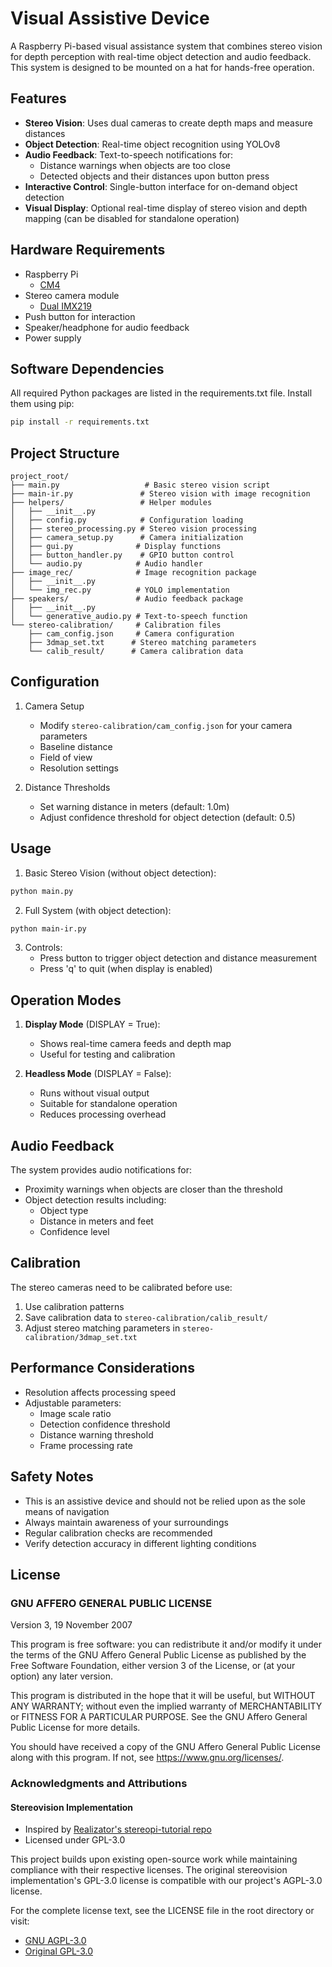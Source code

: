 # Visual Assistive Device

A Raspberry Pi-based visual assistance system that combines stereo vision for depth perception with real-time object detection and audio feedback. This system is designed to be mounted on a hat for hands-free operation.

## Features

- **Stereo Vision**: Uses dual cameras to create depth maps and measure distances
- **Object Detection**: Real-time object recognition using YOLOv8
- **Audio Feedback**: Text-to-speech notifications for:
  - Distance warnings when objects are too close
  - Detected objects and their distances upon button press
- **Interactive Control**: Single-button interface for on-demand object detection
- **Visual Display**: Optional real-time display of stereo vision and depth mapping (can be disabled for standalone operation)

## Hardware Requirements

- Raspberry Pi
  - [CM4](https://www.raspberrypi.com/products/compute-module-4/?variant=raspberry-pi-cm4001000)
- Stereo camera module
  - [Dual IMX219](https://www.waveshare.com/imx219-83-stereo-camera.htm)
- Push button for interaction
- Speaker/headphone for audio feedback
- Power supply

## Software Dependencies
All required Python packages are listed in the requirements.txt file. Install them using pip:

```bash
pip install -r requirements.txt
```
## Project Structure

```
project_root/
├── main.py                   # Basic stereo vision script
├── main-ir.py               # Stereo vision with image recognition
├── helpers/                 # Helper modules
│   ├── __init__.py
│   ├── config.py            # Configuration loading
│   ├── stereo_processing.py # Stereo vision processing
│   ├── camera_setup.py      # Camera initialization
│   ├── gui.py              # Display functions
│   ├── button_handler.py    # GPIO button control
│   └── audio.py            # Audio handler
├── image_rec/              # Image recognition package
│   ├── __init__.py
│   └── img_rec.py          # YOLO implementation
├── speakers/               # Audio feedback package
│   ├── __init__.py
│   └── generative_audio.py # Text-to-speech function
└── stereo-calibration/     # Calibration files
    ├── cam_config.json     # Camera configuration
    ├── 3dmap_set.txt      # Stereo matching parameters
    └── calib_result/      # Camera calibration data
```

## Configuration

1. Camera Setup
   - Modify `stereo-calibration/cam_config.json` for your camera parameters
   - Baseline distance
   - Field of view
   - Resolution settings

2. Distance Thresholds
   - Set warning distance in meters (default: 1.0m)
   - Adjust confidence threshold for object detection (default: 0.5)

## Usage

1. Basic Stereo Vision (without object detection):
```bash
python main.py
```

2. Full System (with object detection):
```bash
python main-ir.py
```

3. Controls:
   - Press button to trigger object detection and distance measurement
   - Press 'q' to quit (when display is enabled)

## Operation Modes

1. **Display Mode** (DISPLAY = True):
   - Shows real-time camera feeds and depth map
   - Useful for testing and calibration

2. **Headless Mode** (DISPLAY = False):
   - Runs without visual output
   - Suitable for standalone operation
   - Reduces processing overhead

## Audio Feedback

The system provides audio notifications for:
- Proximity warnings when objects are closer than the threshold
- Object detection results including:
  - Object type
  - Distance in meters and feet
  - Confidence level

## Calibration

The stereo cameras need to be calibrated before use:
1. Use calibration patterns
2. Save calibration data to `stereo-calibration/calib_result/`
3. Adjust stereo matching parameters in `stereo-calibration/3dmap_set.txt`

## Performance Considerations

- Resolution affects processing speed
- Adjustable parameters:
  - Image scale ratio
  - Detection confidence threshold
  - Distance warning threshold
  - Frame processing rate

## Safety Notes

- This is an assistive device and should not be relied upon as the sole means of navigation
- Always maintain awareness of your surroundings
- Regular calibration checks are recommended
- Verify detection accuracy in different lighting conditions

## License

### GNU AFFERO GENERAL PUBLIC LICENSE
Version 3, 19 November 2007

This program is free software: you can redistribute it and/or modify it under the terms of the GNU Affero General Public License as published by the Free Software Foundation, either version 3 of the License, or (at your option) any later version.

This program is distributed in the hope that it will be useful, but WITHOUT ANY WARRANTY; without even the implied warranty of MERCHANTABILITY or FITNESS FOR A PARTICULAR PURPOSE. See the GNU Affero General Public License for more details.

You should have received a copy of the GNU Affero General Public License along with this program. If not, see <https://www.gnu.org/licenses/>.

### Acknowledgments and Attributions

#### Stereovision Implementation
- Inspired by [Realizator's stereopi-tutorial repo](https://github.com/realizator/stereopi-tutorial)
- Licensed under GPL-3.0

This project builds upon existing open-source work while maintaining compliance with their respective licenses. The original stereovision implementation's GPL-3.0 license is compatible with our project's AGPL-3.0 license.

For the complete license text, see the LICENSE file in the root directory or visit:
- [GNU AGPL-3.0](https://www.gnu.org/licenses/agpl-3.0.en.html)
- [Original GPL-3.0](https://www.gnu.org/licenses/gpl-3.0.en.html)
